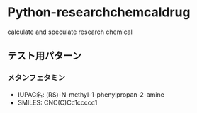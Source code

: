 # Python-researchchemcaldrug
calculate and speculate research chemical 

## テスト用パターン

### メタンフェタミン
- IUPAC名: (RS)-N-methyl-1-phenylpropan-2-amine
- SMILES: CNC(C)Cc1ccccc1
